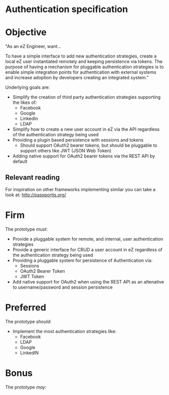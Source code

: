 # Authentication specification

# Objective
"As an eZ Engineer, want...

To have a simple interface to add new authentication strategies, create a local eZ user instantiated remotely and keeping persistence via tokens. The purpose of having a mechanism for pluggable authentication strategies is to enable simple integration points for authentication with external systems and increase adoption by developers creating an integrated system."

Underlying goals are:

* Simplify the creation of third party authentication strategies supporting the likes of:
    * Facebook
    * Google
    * LinkedIn
    * LDAP
* Simplify how to create a new user account in eZ via the API regardless of the authentication strategy being used
* Providing a plugin based persistence with sessions and tokens
    * Should support OAuth2 bearer tokens, but should be pluggable to support others like JWT (JSON Web Token)
* Adding native support for OAuth2 bearer tokens via the REST API by default

## Relevant reading

For inspiration on other frameworks implementing similar you can take a look at:
http://passportjs.org/

# Firm
The prototype *must*:
* Provide a pluggable system for remote, and internal, user authentication strategies
* Provide a generic interface for CRUD a user account in eZ regardless of the authentication strategy being used
* Providing a pluggable system for persistence of Authentication via:
    * Sessions
    * OAuth2 Bearer Token
    * JWT Token
* Add native support for OAuth2 when using the REST API as an altenative to username/password and session persistence

# Preferred

The prototype *should*:
* Implement the most authentication strategies like:
    * Facebook
    * LDAP
    * Google
    * LinkedIN

# Bonus

The prototype *may*:
